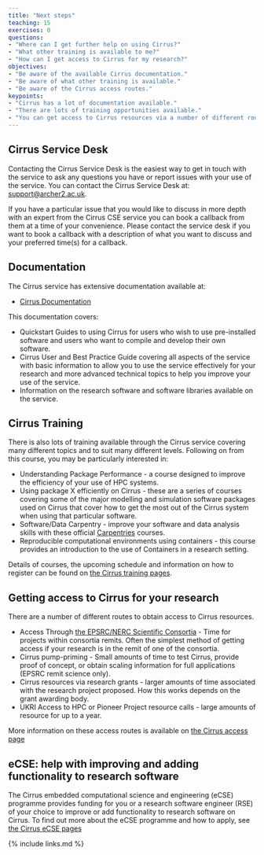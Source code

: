 ```yaml
---
title: "Next steps"
teaching: 15
exercises: 0
questions:
- "Where can I get further help on using Cirrus?"
- "What other training is available to me?"
- "How can I get access to Cirrus for my research?"
objectives:
- "Be aware of the available Cirrus documentation."
- "Be aware of what other training is available."
- "Be aware of the Cirrus access routes."
keypoints:
- "Cirrus has a lot of documentation available."
- "There are lots of training opportunities available."
- "You can get access to Cirrus resources via a number of different routes."
---
```


## Cirrus Service Desk

Contacting the Cirrus Service Desk is the easiest way to get in touch with the service to ask
any questions you have or report issues with your use of the service. You can contact the 
Cirrus Service Desk at: [support@archer2.ac.uk](mailto:support@archer2.ac.uk).

If you have a particular issue that you would like to discuss in more depth with an expert
from the Cirrus CSE service you can book a callback from them at a time of your convenience.
Please contact the service desk if you
want to book a callback with a description of what you want to discuss and your preferred
time(s) for a callback.

## Documentation

The Cirrus service has extensive documentation available at:

* [Cirrus Documentation](https://docs.archer2.ac.uk)

This documentation covers:

* Quickstart Guides to using Cirrus for users who wish to use pre-installed software and users
  who want to compile and develop their own software.
* Cirrus User and Best Practice Guide covering all aspects of the service with basic information
  to allow you to use the service effectively for your research and more advanced technical topics
  to help you improve your use of the service.
* Information on the research software and software libraries available on the service.

## Cirrus Training

There is also lots of training available through the Cirrus service covering many different topics
and to suit many different levels. Following on from this course, you may be particularly interested in:

* Understanding Package Performance - a course designed to improve the efficiency of your use of
  HPC systems.
* Using package X efficiently on Cirrus - these are a series of courses covering some of the major modelling and
  simulation software packages used on Cirrus that cover how to get the most out of the Cirrus 
  system when using that particular software.
* Software/Data Carpentry - improve your software and data analysis skills with these official
  [Carpentries](https://www.carpentries.org) courses.
* Reproducible computational environments using containers - this course provides an introduction to the
  use of Containers in a research setting.

Details of courses, the upcoming schedule and information on how to register can be found on
[the Cirrus training pages](https://www.archer2.ac.uk/training/).

## Getting access to Cirrus for your research

There are a number of different routes to obtain access to Cirrus resources.

* Access Through [the EPSRC/NERC Scientific Consortia](https://www.archer2.ac.uk/research/consortia/) -
  Time for projects within consortia remits. Often the simplest method of getting access if your research
  is in the remit of one of the consortia.
* Cirrus pump-priming - Small amounts of time to test Cirrus, provide proof of concept, or obtain scaling
  information for full applications (EPSRC remit science only).
* Cirrus resources via research grants - larger amounts of time associated with the research project proposed.
  How this works depends on the grant awarding body.
* UKRI Access to HPC or Pioneer Project resource calls - large amounts of resource for up to a year.

More information on these access routes is available on
[the Cirrus access page](https://www.archer2.ac.uk/support-access/access.html)

## eCSE: help with improving and adding functionality to research software

The Cirrus embedded computational science and engineering (eCSE) programme provides funding 
for you or a research software engineer (RSE) of your choice to improve or add functionality
to research software on Cirrus. To find out more about the eCSE programme and how to apply,
see [the Cirrus eCSE pages](https://www.archer2.ac.uk/ecse/)

{% include links.md %}

